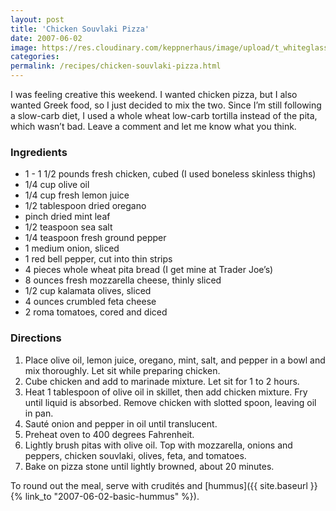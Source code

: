 ```yaml
---
layout: post
title: 'Chicken Souvlaki Pizza'
date: 2007-06-02
image: https://res.cloudinary.com/keppnerhaus/image/upload/t_whiteglass-blog/v1504127823/keppner-recipes/blog/chicken-souvlaki-pizza.jpg
categories:
permalink: /recipes/chicken-souvlaki-pizza.html
---
```


I was feeling creative this weekend. I wanted chicken pizza, but I also wanted Greek food, so I just decided to mix the two. Since I’m still following a slow-carb diet, I used a whole wheat low-carb tortilla instead of the pita, which wasn’t bad. Leave a comment and let me know what you think.

### Ingredients

- 1 - 1 1/2 pounds fresh chicken, cubed (I used boneless skinless thighs)
- 1/4 cup olive oil
- 1/4 cup fresh lemon juice
- 1/2 tablespoon dried oregano
- pinch dried mint leaf
- 1/2 teaspoon sea salt
- 1/4 teaspoon fresh ground pepper
- 1 medium onion, sliced
- 1 red bell pepper, cut into thin strips
- 4 pieces whole wheat pita bread (I get mine at Trader Joe’s)
- 8 ounces fresh mozzarella cheese, thinly sliced
- 1/2 cup kalamata olives, sliced
- 4 ounces crumbled feta cheese
- 2 roma tomatoes, cored and diced

### Directions

1. Place olive oil, lemon juice, oregano, mint, salt, and pepper in a bowl and mix thoroughly. Let sit while preparing chicken.
2. Cube chicken and add to marinade mixture. Let sit for 1 to 2 hours.
3. Heat 1 tablespoon of olive oil in skillet, then add chicken mixture. Fry until liquid is absorbed. Remove chicken with slotted spoon, leaving oil in pan.
4. Sauté onion and pepper in oil until translucent.
5. Preheat oven to 400 degrees Fahrenheit.
6. Lightly brush pitas with olive oil. Top with mozzarella, onions and peppers, chicken souvlaki, olives, feta, and tomatoes.
7. Bake on pizza stone until lightly browned, about 20 minutes.

To round out the meal, serve with crudités and [hummus]({{ site.baseurl }}{% link_to "2007-06-02-basic-hummus" %}).

